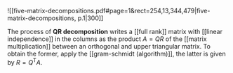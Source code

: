 
![[five-matrix-decompositions.pdf#page=1&rect=254,13,344,479|five-matrix-decompositions, p.1|300]]

The process of **QR decomposition** writes a [[full rank]] matrix with [[linear independence]] in the columns as the product $A = QR$ of the [[matrix multiplication]] between an orthogonal and upper triangular matrix. To obtain the former, apply the [[gram-schmidt (algorithm)]], the latter is given by $R = Q^{\mathsf{T}}A$.